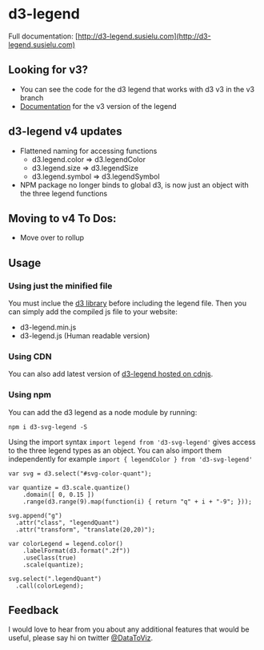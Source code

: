 # d3-legend

Full documentation: [http://d3-legend.susielu.com](http://d3-legend.susielu.com)

## Looking for v3?
- You can see the code for the d3 legend that works with d3 v3 in the v3 branch
- [Documentation](http://d3-legend-v3.susielu.com) for the v3 version of the legend

## d3-legend v4 updates
- Flattened naming for accessing functions
    - d3.legend.color => d3.legendColor
    - d3.legend.size => d3.legendSize
    - d3.legend.symbol => d3.legendSymbol
- NPM package no longer binds to global d3, is now just an object with the three legend functions

## Moving to v4 To Dos:
- Move over to rollup


## Usage

### Using just the minified file

You must inclue the [d3 library](http://d3js.org/) before including the legend file. Then you can simply add the compiled js file to your website:

- d3-legend.min.js
- d3-legend.js (Human readable version)

### Using CDN

You can also add latest version of [d3-legend hosted on cdnjs](https://cdnjs.com/libraries/d3-legend).

### Using npm

You can add the d3 legend as a node module by running:

`npm i d3-svg-legend -S`

Using the import syntax `import legend from 'd3-svg-legend'` gives access to the three legend types as an object. You can also import them independently for example `import { legendColor } from 'd3-svg-legend'`

```
var svg = d3.select("#svg-color-quant");

var quantize = d3.scale.quantize()
    .domain([ 0, 0.15 ])
    .range(d3.range(9).map(function(i) { return "q" + i + "-9"; }));

svg.append("g")
  .attr("class", "legendQuant")
  .attr("transform", "translate(20,20)");

var colorLegend = legend.color()
    .labelFormat(d3.format(".2f"))
    .useClass(true)
    .scale(quantize);

svg.select(".legendQuant")
  .call(colorLegend);

```

## Feedback
I would love to hear from you about any additional features that would be useful, please say hi on twitter [@DataToViz](https://www.twitter.com/DataToViz).